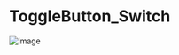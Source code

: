# ToggleButton_Switch
![image](https://user-images.githubusercontent.com/69824139/111227867-02ad6600-85c2-11eb-8462-be109524cf42.png)
